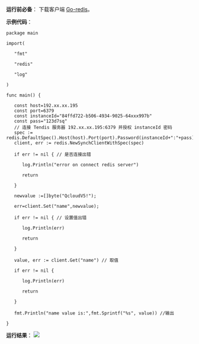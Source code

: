 
**运行前必备**：
下载客户端 [Go-redis](https://github.com/alphazero/Go-Redis)。

**示例代码**：
```
package main

import(

   "fmt"

   "redis"

   "log"

)

func main() {

   const host=192.xx.xx.195
   const port=6379
   const instanceId="84ffd722-b506-4934-9025-64xxx997b"
   const pass="123d7sq"
   // 连接 Tendis 服务器 192.xx.xx.195:6379 并授权 instanceId 密码
   spec := redis.DefaultSpec().Host(host).Port(port).Password(instanceId+":"+pass);
   client, err := redis.NewSynchClientWithSpec(spec)

   if err != nil { // 是否连接出错

      log.Println("error on connect redis server")

      return

   }

   newvalue :=[]byte("QcloudV5!");

   err=client.Set("name",newvalue);

   if err != nil { // 设置值出错

      log.Println(err)

      return

   }

   value, err := client.Get("name") // 取值

   if err != nil { 

      log.Println(err)

      return

   }

   fmt.Println("name value is:",fmt.Sprintf("%s", value)) //输出

} 

```

**运行结果**：
![](https://main.qcloudimg.com/raw/013f96ad8b05ed5c1eceb4638c24f3b1.png)
